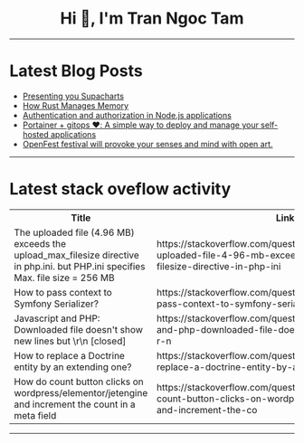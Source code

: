 <h1 align="center">Hi 👋, I'm Tran Ngoc Tam</h1>

---

# Latest Blog Posts 
<!-- BLOG-POST-LIST:START -->
- [Presenting you Supacharts](https://dev.to/litlyx/presenting-you-supacharts-4pam)
- [How Rust Manages Memory](https://dev.to/tekk_x/how-rust-manages-memory-40h3)
- [Authentication and authorization in Node.js applications](https://dev.to/cerbos/authentication-and-authorization-in-nodejs-applications-12fk)
- [Portainer + gitops ❤️: A simple way to deploy and manage your self-hosted applications](https://dev.to/mfyz/portainer-gitops-a-simple-way-to-deploy-and-manage-your-self-hosted-applications-pkk)
- [OpenFest festival will provoke your senses and mind with open art.](https://dev.to/bogomil/openfest-festival-will-provoke-your-senses-and-mind-with-open-art-1256)
<!-- BLOG-POST-LIST:END -->

---

# Latest stack oveflow activity
<table>
  <tr><th>Title</th><th>Link</th></tr>
  <!-- STACKOVERFLOW:START --><tr><td>The uploaded file &lpar;4.96 MB&rpar; exceeds the upload_max_filesize directive in php.ini. but PHP.ini specifies Max. file size = 256 MB</td><td>https://stackoverflow.com/questions/79065863/the-uploaded-file-4-96-mb-exceeds-the-upload-max-filesize-directive-in-php-ini</td></tr><tr><td>How to pass context to Symfony Serializer?</td><td>https://stackoverflow.com/questions/79065652/how-to-pass-context-to-symfony-serializer</td></tr><tr><td>Javascript and PHP: Downloaded file doesn&#39;t show new lines but \r\n [closed]</td><td>https://stackoverflow.com/questions/79065603/javascript-and-php-downloaded-file-doesnt-show-new-lines-but-r-n</td></tr><tr><td>How to replace a Doctrine entity by an extending one?</td><td>https://stackoverflow.com/questions/79065554/how-to-replace-a-doctrine-entity-by-an-extending-one</td></tr><tr><td>How do count button clicks on wordpress/elementor/jetengine and increment the count in a meta field</td><td>https://stackoverflow.com/questions/79065503/how-do-count-button-clicks-on-wordpress-elementor-jetengine-and-increment-the-co</td></tr><!-- STACKOVERFLOW:END -->
</table>

---


